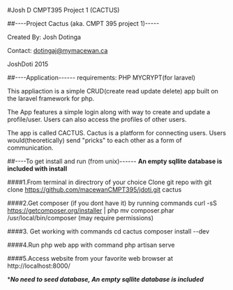#Josh D CMPT395 Project 1 (CACTUS)

##----Project Cactus (aka. CMPT 395 project 1)-----

Created By: Josh Dotinga

Contact: dotingaj@mymacewan.ca
    
JoshDoti 2015

##----Application------
requirements: PHP  MYCRYPT(for laravel)

This appliaction is a simple CRUD(create read update delete) app
built on the laravel framework for php. 

The App features a simple login along with way to create and update
a profile/user. Users can also access the profiles of other users.

The app is called CACTUS. Cactus is a platform for connecting users. 
Users would(theoretically) send "pricks" to each other as a form 
of communication. 

##----To get install and run (from unix)------
****An empty sqllite database is included with install****

####1.From terminal in directrory of your choice Clone git repo with
        git clone https://github.com/macewanCMPT395/jdoti.git cactus
  
####2.Get composer (if you dont have it) by running commands
        curl -sS https://getcomposer.org/installer | php
        mv composer.phar /usr/local/bin/composer    (may require permissions)

####3. Get working with commands
        cd cactus
        composer install --dev
        
####4.Run php web app with command
        php artisan serve
        
####5.Access website from your favorite web browser at
        http://localhost:8000/
        
****No need to seed database, An empty sqllite database is included***




